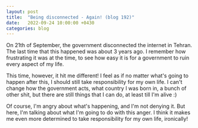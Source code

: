 ```yaml
---
layout: post
title:  "Being disconnected - Again! (blog 192)"
date:   2022-09-24 10:00:00 +0430
categories: blog
---
```


On 21th of September, the government disconnected the internet in Tehran. The last time that this happened was about 3 years ago.
I remember how frustrating it was at the time, to see how easy it is for a government to ruin every aspect of my life.

This time, however, it hit me different! I feel as if no matter what's going to happen after this, I should still take responsibility for my own life. I can't change how the government acts, what country I was born in, a bunch of other shit, but there are still things that I can do, at least till I'm alive :)

Of course, I'm angry about what's happening, and I'm not denying it. But here, I'm talking about what I'm going to do with this anger. I think it makes me even more determined to take responsibility for my own life, ironically!
